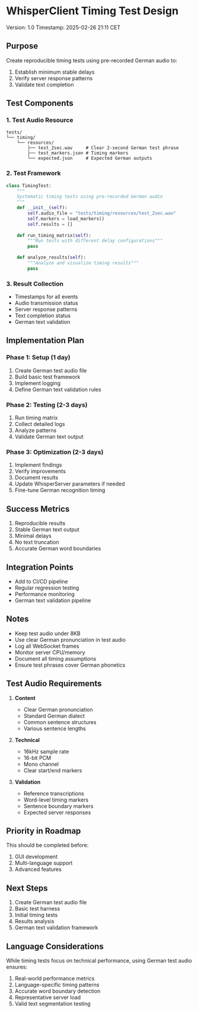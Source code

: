 # WhisperClient Timing Test Design
Version: 1.0
Timestamp: 2025-02-26 21:11 CET

## Purpose
Create reproducible timing tests using pre-recorded German audio to:
1. Establish minimum stable delays
2. Verify server response patterns
3. Validate text completion

## Test Components

### 1. Test Audio Resource
```
tests/
└── timing/
    └── resources/
        ├── test_2sec.wav     # Clear 2-second German test phrase
        ├── test_markers.json # Timing markers
        └── expected.json     # Expected German outputs
```

### 2. Test Framework
```python
class TimingTest:
    """
    Systematic timing tests using pre-recorded German audio
    """
    def __init__(self):
        self.audio_file = "tests/timing/resources/test_2sec.wav"
        self.markers = load_markers()
        self.results = []
        
    def run_timing_matrix(self):
        """Run tests with different delay configurations"""
        pass
        
    def analyze_results(self):
        """Analyze and visualize timing results"""
        pass
```

### 3. Result Collection
- Timestamps for all events
- Audio transmission status
- Server response patterns
- Text completion status
- German text validation

## Implementation Plan

### Phase 1: Setup (1 day)
1. Create German test audio file
2. Build basic test framework
3. Implement logging
4. Define German text validation rules

### Phase 2: Testing (2-3 days)
1. Run timing matrix
2. Collect detailed logs
3. Analyze patterns
4. Validate German text output

### Phase 3: Optimization (2-3 days)
1. Implement findings
2. Verify improvements
3. Document results
4. Update WhisperServer parameters if needed
5. Fine-tune German recognition timing

## Success Metrics
1. Reproducible results
2. Stable German text output
3. Minimal delays
4. No text truncation
5. Accurate German word boundaries

## Integration Points
- Add to CI/CD pipeline
- Regular regression testing
- Performance monitoring
- German text validation pipeline

## Notes
- Keep test audio under 8KB
- Use clear German pronunciation in test audio
- Log all WebSocket frames
- Monitor server CPU/memory
- Document all timing assumptions
- Ensure test phrases cover German phonetics

## Test Audio Requirements
1. **Content**
   - Clear German pronunciation
   - Standard German dialect
   - Common sentence structures
   - Various sentence lengths

2. **Technical**
   - 16kHz sample rate
   - 16-bit PCM
   - Mono channel
   - Clear start/end markers

3. **Validation**
   - Reference transcriptions
   - Word-level timing markers
   - Sentence boundary markers
   - Expected server responses

## Priority in Roadmap
This should be completed before:
1. GUI development
2. Multi-language support
3. Advanced features

## Next Steps
1. Create German test audio file
2. Basic test harness
3. Initial timing tests
4. Results analysis
5. German text validation framework

## Language Considerations
While timing tests focus on technical performance, using German test audio ensures:
1. Real-world performance metrics
2. Language-specific timing patterns
3. Accurate word boundary detection
4. Representative server load
5. Valid text segmentation testing
